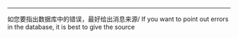 


---
如您要指出数据库中的错误，最好给出消息来源/ If you want to point out errors in the database, it is best to give the source
